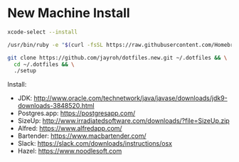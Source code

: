 # New Machine Install

```sh
xcode-select --install

/usr/bin/ruby -e "$(curl -fsSL https://raw.githubusercontent.com/Homebrew/install/master/install)"

git clone https://github.com/jayroh/dotfiles.new.git ~/.dotfiles && \
  cd ~/.dotfiles && \
  ./setup
```

Install:

* JDK: http://www.oracle.com/technetwork/java/javase/downloads/jdk9-downloads-3848520.html
* Postgres.app: https://postgresapp.com/
* SizeUp: http://www.irradiatedsoftware.com/downloads/?file=SizeUp.zip
* Alfred: https://www.alfredapp.com/
* Bartender: https://www.macbartender.com/
* Slack: https://slack.com/downloads/instructions/osx
* Hazel: https://www.noodlesoft.com
